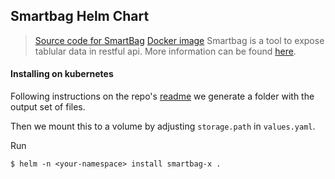 Smartbag Helm Chart
---
> [Source code for SmartBag](https://github.com/ncats-tangerine/smartBag)
> [Docker image](https://hub.docker.com/repository/docker/renciorg/smartbag_ctd)
Smartbag is a tool to expose tablular data in restful api. More information can be found [here](https://github.com/ncats-tangerine/smartBag).

#### Installing on kubernetes

Following instructions on the repo's [readme](https://github.com/ncats-tangerine/smartBag) we generate a folder with the output set of files. 

Then we mount this to a volume by adjusting `storage.path` in `values.yaml`.

Run 
```shell script
$ helm -n <your-namespace> install smartbag-x .
```